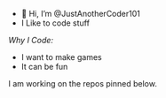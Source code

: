 - 👋 Hi, I’m @JustAnotherCoder101
- I Like to code stuff

_Why I Code:_

- I want to make games
- It can be fun


I am working on the repos pinned below.
